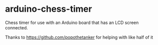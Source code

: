 # arduino-chess-timer
Chess timer for use with an Arduino board that has an LCD screen connected.

Thanks to https://github.com/popothetanker for helping with like half of it
